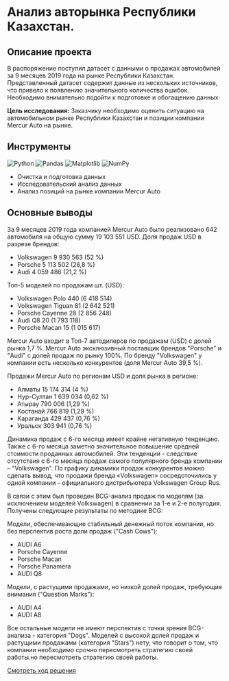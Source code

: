 # Анализ авторынка Республики Казахстан.

## Описание проекта
В распоряжение поступил датасет с данными о продажах автомобилей за 9 месяцев 2019 года на рынке Республики Казахстан. Представленный датасет содержит данные из нескольких источников, что привело к появлению значительного количества ошибок. Необходимо внимательно подойти к подготовке и обогащению данных

**Цель исследования:**
Заказчику необходимо оценить ситуацию на автомобильном рынке Республики Казахстан и позиции компании Mercur Auto на рынке.


## Инструменты
<div>
  <img src="https://img.shields.io/badge/Python-3776AB?logo=python&logoColor=white" alt="Python">
  <img src="https://img.shields.io/badge/Pandas-150458?logo=pandas&logoColor=white" alt="Pandas">
  <img src="https://img.shields.io/badge/Matplotlib-11557C?logo=python&logoColor=white" alt="Matplotlib">
  <img src="https://img.shields.io/badge/NumPy-013243?logo=numpy&logoColor=white" alt="NumPy">
</div>

- Очистка и подготовка данных
- Исследовательский анализ данных
- Анализ позиций на рынке компании Mercur Auto

## Основные выводы
За 9 месяцев 2019 года компанией Mercur Auto было реализовано 642 автомобиля на общую сумму 19 103 551 USD. Доля продаж USD в разрезе брендов:

- Volkswagen 9 930 563 (52 %)
- Porsche 5 113 502 (26,8 %)
- Audi 4 059 486 (21,2 %)

Топ-5 моделей по продажам шт. (USD):

- Volkswagen Polo 440 (6 418 514)
- Volkswagen Tiguan 81 (2 642 521)
- Porsche Cayenne 28 (2 856 248)
- Audi Q8 20 (1 793 118)
- Porsche Macan 15 (1 015 617)

Mercur Auto входит в Топ-7 автодилеров по продажам (USD) с долей рынка 1,7 %. Mercur Auto эксклюзивный поставщик брендов "Porsche" и "Audi" с долей продаж по рынку 100%. По бренду "Volkswagen" у компании есть несколько конкурентов (доля Mercur Auto 39,5 %).

Продажи Mercur Auto по регионам USD и доля рынка в регионе:

- Алматы 15 174 314 (4 %)
- Нур-Султан 1 639 034 (0,62 %)
- Атырау 790 006 (1,29 %)
- Костанай 766 819 (1,29 %)
- Караганда 429 437 (0,76 %)
- Уральск 303 941 (0,76 %)

Динамика продаж с 6-го месяца имеет крайне негативную тенденцию. Также с 6-го месяца заметно значительное повышение средней стоимости проданных автомобилей. Эти тенденции - следствие отсутствия с 6-го месяца продаж самого популярного бренда компании – "Volkswagen". По графику динамики продаж конкурентов можно сделать вывод, что продажи бренда «Volkswagen» сосредоточились у одной компании – официального дистрибьютера Volkswagen Group Rus.

В связи с этим был проведен BCG-анализ продаж по моделям (за исключением моделей Volkswagen) в сравнении за 1-е и 2-е полугодия. Получены следующие результаты по методике BCG:

Модели, обеспечивающие стабильный денежный поток компании, но без перспектив роста доли продаж ("Cash Cows"):

- AUDI A6
- Porsche Cayenne
- Porsche Macan
- Porsche Panamera
- AUDI Q8

Модели, с растущими продажами, но низкой долей продаж, требующие внимания ("Question Marks"):

- AUDI A4
- AUDI A8

Все остальные модели не имеют перспектив с точки зрения BCG-анализа - категория "Dogs". Моделей с высокой долей продаж и растущими продажами (категория "Stars") нету, что говорит о том, что компании необходимо срочно пересмотреть стратегию своей работы.но пересмотреть стратегию своей работы.

[Смотреть ход решения](https://github.com/EquityPulse/pets_projects/blob/main/Анализ%20авторынка%20Республики%20Казахстан/DA_auto_market_RK%20(MIKALAI_KISEL).ipynb)
